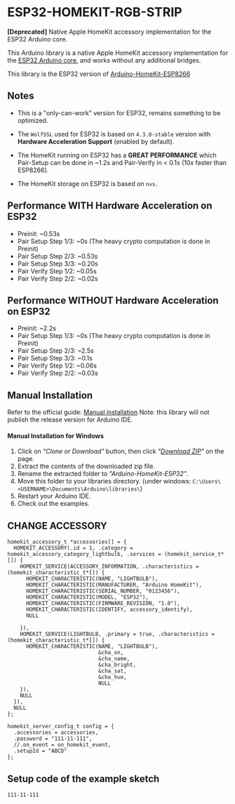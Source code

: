 # ESP32-HOMEKIT-RGB-STRIP
**[Deprecated]** Native Apple HomeKit accessory implementation for the ESP32 Arduino core.

This Arduino library is a native Apple HomeKit accessory implementation for the [ESP32 Arduino core](https://github.com/espressif/arduino-esp32), and works without any additional bridges.

This library is the ESP32 version of [Arduino-HomeKit-ESP8266](https://github.com/Mixiaoxiao/Arduino-HomeKit-ESP8266)

## Notes

* This is a "only-can-work" version for ESP32, remains something to be optimized.

* The `WolfSSL` used for ESP32 is based on `4.3.0-stable` version with **Hardware Acceleration Support** (enabled by default).

* The HomeKit running on ESP32 has a **GREAT PERFORMANCE** which Pair-Setup can be done in ~1.2s and Pair-Verify in < 0.1s (10x faster than ESP8266).

* The HomeKit storage on ESP32 is based on `nvs`.

## Performance WITH Hardware Acceleration on ESP32

* Preinit: ~0.53s
* Pair Setup Step 1/3: ~0s (The heavy crypto computation is done in Preinit)
* Pair Setup Step 2/3: ~0.53s 
* Pair Setup Step 3/3: ~0.20s 
* Pair Verify Step 1/2: ~0.05s
* Pair Verify Step 2/2: ~0.02s

## Performance WITHOUT Hardware Acceleration on ESP32

* Preinit: ~2.2s
* Pair Setup Step 1/3: ~0s (The heavy crypto computation is done in Preinit)
* Pair Setup Step 2/3: ~2.5s 
* Pair Setup Step 3/3: ~0.1s 
* Pair Verify Step 1/2: ~0.06s
* Pair Verify Step 2/2: ~0.03s

## Manual Installation 

Refer to the official guide: [Manual installation](https://www.arduino.cc/en/guide/libraries#toc5)
Note: this library will not publish the release version for Arduino IDE. 


#### Manual Installation for Windows

1. Click on _"Clone or Download"_ button, then click _"[Download ZIP](https://github.com/Kunalverma1502/ESP32-HOMEKIT-RGB-STRIP/archive/refs/heads/main.zip)"_ on the page.
1. Extract the contents of the downloaded zip file.
1. Rename the extracted folder to _"Arduino-HomeKit-ESP32"_.
1. Move this folder to your libraries directory. (under windows: `C:\Users\<USERNAME>\Documents\Arduino\libraries\`)
1. Restart your Arduino IDE.
1. Check out the examples.

## CHANGE ACCESSORY  

```
homekit_accessory_t *accessories[] = {
  HOMEKIT_ACCESSORY(.id = 1, .category = homekit_accessory_category_lightbulb, .services = (homekit_service_t*[]) {
    HOMEKIT_SERVICE(ACCESSORY_INFORMATION, .characteristics = (homekit_characteristic_t*[]) {
      HOMEKIT_CHARACTERISTIC(NAME, "LIGHTBULB"),
      HOMEKIT_CHARACTERISTIC(MANUFACTURER, "Arduino HomeKit"),
      HOMEKIT_CHARACTERISTIC(SERIAL_NUMBER, "0123456"),
      HOMEKIT_CHARACTERISTIC(MODEL, "ESP32"),
      HOMEKIT_CHARACTERISTIC(FIRMWARE_REVISION, "1.0"),
      HOMEKIT_CHARACTERISTIC(IDENTIFY, accessory_identify),
      NULL
 
    }),
    HOMEKIT_SERVICE(LIGHTBULB, .primary = true, .characteristics = (homekit_characteristic_t*[]) {
      HOMEKIT_CHARACTERISTIC(NAME, "LIGHTBULB"),
                             &cha_on,
                             &cha_name,
                             &cha_bright,
                             &cha_sat,
                             &cha_hue,
                             NULL
    }),
    NULL
  }),
  NULL
};

homekit_server_config_t config = {
  .accessories = accessories,
  .password = "111-11-111",
  //.on_event = on_homekit_event,
  .setupId = "ABCD"
};
```

## Setup code of the example sketch

``111-11-111``




